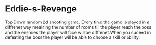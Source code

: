 # Eddie-s-Revenge

Top Down random  2d shooting game. Every time the game is played in a diffrenet way meaining the number of rooms till the player reach the boss and the enemies the player will face will be diffrenet.When you suceed in defeating the boss the player will be able to  choose a skill or ability.
